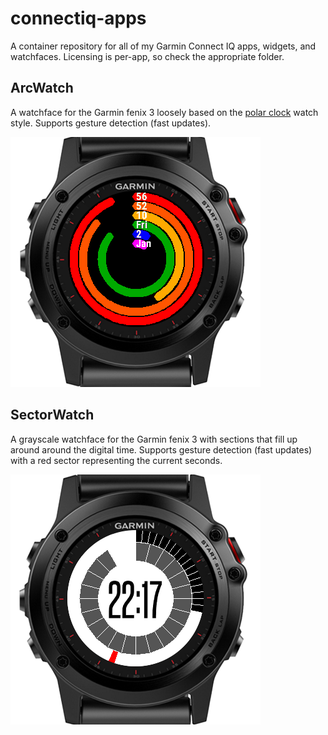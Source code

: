 connectiq-apps
==============

A container repository for all of my Garmin Connect IQ apps, widgets, and watchfaces.
Licensing is per-app, so check the appropriate folder.

ArcWatch
--------

A watchface for the Garmin fenix 3 loosely based on the [polar clock](http://blog.pixelbreaker.com/polarclock) watch style.
Supports gesture detection (fast updates).

![ArcWatch preview](/docs/arcwatch_cover.png?raw=true "ArcWatch on fenix 3")

SectorWatch
--------

A grayscale watchface for the Garmin fenix 3 with sections that fill up around around the digital time.
Supports gesture detection (fast updates) with a red sector representing the current seconds.

![SectorWatch preview](/docs/sectorwatch_cover.png?raw=true "SectorWatch on fenix 3")